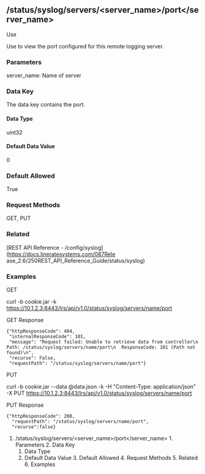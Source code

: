 ## /status/syslog/servers/<server_name>/port</server_name>

Use

Use to view the port configured for this remote logging server.

### Parameters

server_name: Name of server

### Data Key

The data key contains the port.

#### Data Type

uint32

#### Default Data Value

0

### Default Allowed

True

### Request Methods

GET, PUT

### Related

[REST API Reference - /config/syslog](https://docs.lineratesystems.com/087Rele
ase_2.6/250REST_API_Reference_Guide/status/syslog)

### Examples

GET

curl -b cookie.jar -k
https://10.1.2.3:8443/lrs/api/v1.0/status/syslog/servers/name/port

GET Response

    
    {"httpResponseCode": 404,
     "internalResponseCode": 101,
     "message": "Request failed: Unable to retrieve data from controller\n  Path: /status/syslog/servers/name/port\n  ResponseCode: 101 (Path not found)\n",
     "recurse": False,
     "requestPath": "/status/syslog/servers/name/port"}
    

PUT

curl -b cookie.jar --data @data.json -k -H "Content-Type: application/json" -X
PUT https://10.1.2.3:8443/lrs/api/v1.0/status/syslog/servers/name/port

PUT Response

    
    {"httpResponseCode": 200,
      "requestPath": "/status/syslog/servers/name/port",
      "recurse":false}

  1. /status/syslog/servers/<server_name>/port</server_name>
    1. Parameters
    2. Data Key
      1. Data Type
      2. Default Data Value
    3. Default Allowed
    4. Request Methods
    5. Related
    6. Examples

